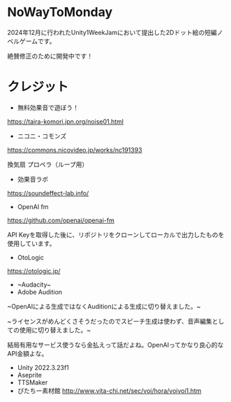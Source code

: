 # NoWayToMonday
2024年12月に行われたUnity1WeekJamにおいて提出した2Dドット絵の短編ノベルゲームです。

絶賛修正のために開発中です！
# クレジット
- 無料効果音で遊ぼう！

https://taira-komori.jpn.org/noise01.html

- ニコニ・コモンズ

https://commons.nicovideo.jp/works/nc191393

換気扇 プロペラ（ループ用）
- 効果音ラボ

https://soundeffect-lab.info/
- OpenAI fm

https://github.com/openai/openai-fm

API Keyを取得した後に、リポジトリをクローンしてローカルで出力したものを使用しています。
- OtoLogic

https://otologic.jp/

- ~Audacity~
- Adobe Audition

~OpenAIによる生成ではなくAuditionによる生成に切り替えました。~

~ライセンスがめんどくさそうだったのでスピーチ生成は使わず、音声編集としての使用に切り替えました。~

結局有用なサービス使うなら金払えって話だよね。OpenAIってかなり良心的なAPI金額よな。
- Unity 2022.3.23f1
- Aseprite
- TTSMaker
- ぴたちー素材館
http://www.vita-chi.net/sec/voi/hora/voivoi1.htm
